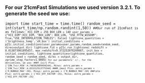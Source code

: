 ### For our 21cmFast Simulations we used version 3.2.1. To generate the seed we use:
<code>import time
start_time = time.time()
random_seed = int(start_time/np.random.randint(1,50))<code>
##Our run of 21cmFast is as follows:
<code>HII_DIM = 256
BOX_LEN = 140
user_params = {"HII_DIM":HII_DIM, "BOX_LEN": BOX_LEN, "USE_FFTW_WISDOM": True,"USE_INTERPOLATION_TABLES": False}
lightcone_quantities = ('brightness_temp','xH_box')
initial_conditions = p21c.initial_conditions(user_params=user_params,random_seed=random_seed, direc=output_dir)
lightcone_fid = p21c.run_lightcone(
    redshift = 8.813873961895457,
    max_redshift=9.372252076209087,
    init_box = initial_conditions,
    lightcone_quantities=lightcone_quantities,
    random_seed = random_seed,
    direc = output_dir,
    zprime_step_factor=1.0005)<code>
For our parameters' +/-, for the derivatives, we use:
###T_{vir}
Plus: {'ION_Tvir_MIN':4.740362689494244}, Minus: astro_params = {'ION_Tvir_MIN':4.653212513775344}
###R_{max}
Plus: astro_params = {'R_BUBBLE_MAX':20}, Minus: astro_params = {'R_BUBBLE_MAX':10}
###\eta
Plus: astro_params = {'HII_EFF_FACTOR':35}, Minus: astro_params = {'HII_EFF_FACTOR':25}
